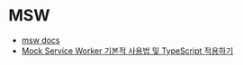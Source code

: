 # MSW

- [msw docs](https://mswjs.io/docs/)
- [Mock Service Worker 기본적 사용법 및 TypeScript 적용하기](https://velog.io/@ckm960411/Mock-Service-Worker-%EA%B8%B0%EB%B3%B8%EC%A0%81-%EC%82%AC%EC%9A%A9%EB%B2%95-%EB%B0%8F-TypeScript-%EC%A0%81%EC%9A%A9%ED%95%98%EA%B8%B0)
